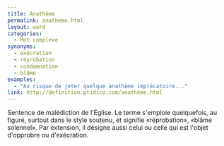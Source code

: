 ```yaml
---
title: Anathème
permalink: anatheme.html
layout: word
categories:
  - Mot complexe
synonyms:
  - exécration
  - réprobation
  - condamnation
  - blâme
examples:
  - "Au risque de jeter quelque anathème imprécatoire..."
link: http://definition.ptidico.com/anathème.html
---
```


Sentence de malédiction de l'Église.
Le terme s'emploie quelquefois, au figuré, surtout dans le style soutenu, et signifie «réprobation», «blâme solennel».
Par extension, il désigne aussi celui ou celle qui est l'objet d'opprobre ou d'exécration. 

